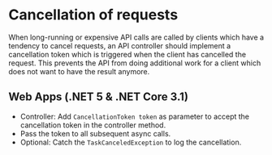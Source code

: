 # Cancellation of requests

When long-running or expensive API calls are called by clients which have a tendency to cancel requests, an API controller should implement a cancellation token which is triggered when the client has cancelled the request. This prevents the API from doing additional work for a client which does not want to have the result anymore.

## Web Apps (.NET 5 & .NET Core 3.1)

- Controller: Add `CancellationToken token` as parameter to accept the cancellation token in the controller method.
- Pass the token to all subsequent async calls. 
- Optional: Catch the `TaskCanceledException` to log the cancellation.